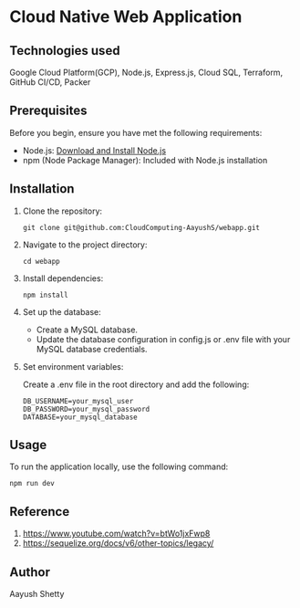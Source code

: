 # Cloud Native Web Application

## Technologies used

Google Cloud Platform(GCP), Node.js, Express.js, Cloud SQL, Terraform, GitHub CI/CD, Packer

## Prerequisites

Before you begin, ensure you have met the following requirements:

- Node.js: [Download and Install Node.js](https://nodejs.org/)
- npm (Node Package Manager): Included with Node.js installation
  
## Installation

1. Clone the repository:

    ```
    git clone git@github.com:CloudComputing-AayushS/webapp.git
    ```

2. Navigate to the project directory:

    ```
    cd webapp
    ```

3. Install dependencies:

    ```
    npm install
    ```

4. Set up the database:

    - Create a MySQL database.
    - Update the database configuration in config.js or .env file with your MySQL database credentials.


5. Set environment variables:

    Create a .env file in the root directory and add the following:

    ```env
    DB_USERNAME=your_mysql_user
    DB_PASSWORD=your_mysql_password
    DATABASE=your_mysql_database
    ```
    

## Usage

To run the application locally, use the following command:

```
npm run dev
```

## Reference 
1. https://www.youtube.com/watch?v=btWo1jxFwp8
2. https://sequelize.org/docs/v6/other-topics/legacy/


## Author

Aayush Shetty
